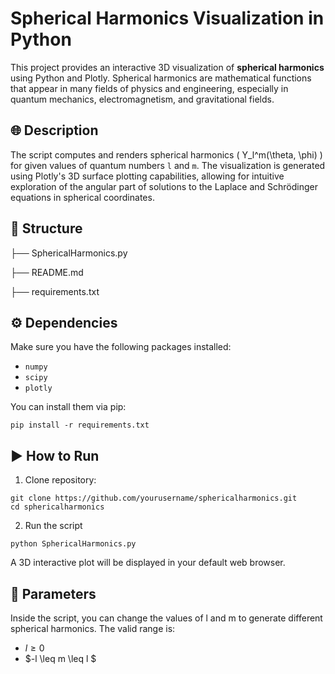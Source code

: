 # Spherical Harmonics Visualization in Python

This project provides an interactive 3D visualization of **spherical harmonics** using Python and Plotly. Spherical harmonics are mathematical functions that appear in many fields of physics and engineering, especially in quantum mechanics, electromagnetism, and gravitational fields.

## 🌐 Description

The script computes and renders spherical harmonics \( Y_l^m(\theta, \phi) \) for given values of quantum numbers `l` and `m`. The visualization is generated using Plotly's 3D surface plotting capabilities, allowing for intuitive exploration of the angular part of solutions to the Laplace and Schrödinger equations in spherical coordinates.

## 📁 Structure

├── SphericalHarmonics.py

├── README.md

├── requirements.txt


## ⚙️ Dependencies

Make sure you have the following packages installed:

* `numpy`
* `scipy`
* `plotly`

You can install them via pip:

```
pip install -r requirements.txt

```

## ▶️ How to Run

1. Clone repository:

```
git clone https://github.com/yourusername/sphericalharmonics.git
cd sphericalharmonics
```

2. Run the script

```
python SphericalHarmonics.py

```
A 3D interactive plot will be displayed in your default web browser.

## 🔢 Parameters

Inside the script, you can change the values of l and m to generate different spherical harmonics. The valid range is:

- $l \geq 0$
- $-l \leq m \leq l $


